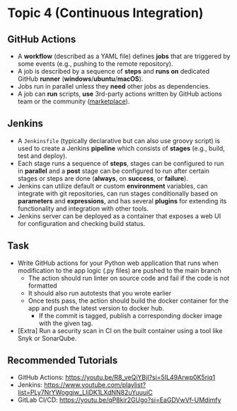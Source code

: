 # Topic 4 (Continuous Integration)

## GitHub Actions

- A **workflow** (described as a YAML file) defines **jobs** that are triggered by some events (e.g., pushing to the remote repository).
- A job is described by a sequence of **steps** and **runs on** dedicated GitHub **runner** (**windows**/**ubuntu**/**macOS**).
- Jobs run in parallel unless they **need** other jobs as dependencies.
- A job can **run** scripts, **use** 3rd-party actions written by GitHub actions team or the community ([marketplace](https://github.com/marketplace?type=actions)).



## Jenkins

- A `Jenkinsfile` (typically declarative but can also use groovy script) is used to create a Jenkins **pipeline** which consists of **stages** (e.g., build, test and deploy).
- Each stage runs a sequence of **steps**, stages can be configured to run in **parallel** and a **post** stage can be configured to run after certain stages or steps are done (**always**, on **success**, or **failure**).
- Jenkins can utilize default or custom **environment** variables, can integrate with git repositories, can run stages conditionally based on **parameters** and **expressions**, and has several **plugins** for extending its functionality and integration with other tools.
- Jenkins server can be deployed as a container that exposes a web UI for configuration and checking build status.



## Task

- Write GitHub actions for your Python web application that runs when modification to the app logic (.py files) are pushed to the main branch
  - The action should run linter on source code and fail if the code is not formatted
  - It should also run autotests that you wrote earlier
  - Once tests pass, the action should build the docker container for the app and push the latest version to docker hub.
    - If the commit is tagged, publish a corresponding docker image with the given tag.
- [Extra] Run a security scan in CI on the built container using a tool like Snyk or SonarQube.



## Recommended Tutorials

- GitHub Actions: https://youtu.be/R8_veQiYBjI?si=5IL49Arwp0K5riq1
- Jenkins: https://www.youtube.com/playlist?list=PLy7NrYWoggjw_LIiDK1LXdNN82uYuuuiC
- GitLab CI/CD: https://youtu.be/qP8kir2GUgo?si=EaGDVwVf-UMdimfy
